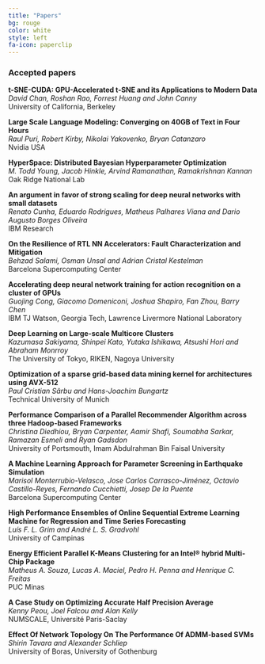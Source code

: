 ```yaml
---
title: "Papers"
bg: rouge
color: white
style: left
fa-icon: paperclip
---
```


<h3 id="program">Accepted papers</h3>

**t-SNE-CUDA: GPU-Accelerated t-SNE and its Applications to Modern Data**<br/>
*David Chan, Roshan Rao, Forrest Huang and John Canny*<br/>
University of California, Berkeley

**Large Scale Language Modeling: Converging on 40GB of Text in Four Hours**<br/>
*Raul Puri, Robert Kirby, Nikolai Yakovenko, Bryan Catanzaro*<br/>
Nvidia USA

**HyperSpace: Distributed Bayesian Hyperparameter Optimization**<br/>
*M. Todd Young, Jacob Hinkle, Arvind Ramanathan, Ramakrishnan Kannan*<br/>
Oak Ridge National Lab

**An argument in favor of strong scaling for deep neural networks with small datasets**<br/>
*Renato Cunha, Eduardo Rodrigues, Matheus Palhares Viana and Dario Augusto Borges Oliveira*<br/>
IBM Research

**On the Resilience of RTL NN Accelerators: Fault Characterization and Mitigation**<br/>
*Behzad Salami, Osman Unsal and Adrian Cristal Kestelman*<br/>
Barcelona Supercomputing Center

**Accelerating deep neural network training for action recognition on a cluster of GPUs**<br/>
*Guojing Cong, Giacomo Domeniconi, Joshua Shapiro, Fan Zhou, Barry Chen*<br/>
IBM TJ Watson, Georgia Tech, Lawrence Livermore National Laboratory

**Deep Learning on Large-scale Multicore Clusters**<br/>
*Kazumasa Sakiyama, Shinpei Kato, Yutaka Ishikawa, Atsushi Hori and Abraham Monrroy*<br/>
The University of Tokyo, RIKEN, Nagoya University

**Optimization of a sparse grid-based data mining kernel for architectures using AVX-512**<br/>
*Paul Cristian Sârbu and Hans-Joachim Bungartz*<br/>
Technical University of Munich

**Performance Comparison of a Parallel Recommender Algorithm across three Hadoop-based Frameworks**<br/>
*Christina Diedhiou, Bryan Carpenter, Aamir Shafi, Soumabha Sarkar, Ramazan Esmeli and Ryan Gadsdon*<br/>
University of Portsmouth, Imam Abdulrahman Bin Faisal University

**A Machine Learning Approach for Parameter Screening in Earthquake Simulation**<br/>
*Marisol Monterrubio-Velasco, Jose Carlos Carrasco-Jiménez, Octavio Castillo-Reyes, Fernando Cucchietti, Josep De la Puente*<br/>
Barcelona Supercomputing Center

**High Performance Ensembles of Online Sequential Extreme Learning Machine for Regression and Time Series Forecasting**<br/>
*Luís F. L. Grim and André L. S. Gradvohl*<br/>
University of Campinas

**Energy Efficient Parallel K-Means Clustering for an Intel® hybrid Multi-Chip Package**<br/>
*Matheus A. Souza, Lucas A. Maciel, Pedro H. Penna and Henrique C. Freitas*<br/>
PUC Minas

**A Case Study on Optimizing Accurate Half Precision Average**<br/>
*Kenny Peou, Joel Falcou and Alan Kelly*<br/>
NUMSCALE, Université Paris-Saclay

**Effect Of Network Topology On The Performance Of ADMM-based SVMs**<br/>
*Shirin Tavara and Alexander Schliep*<br/>
University of Boras, University of Gothenburg

